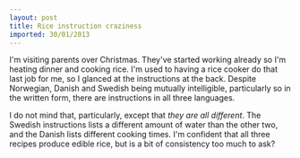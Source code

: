 ```yaml
---
layout: post
title: Rice instruction craziness
imported: 30/01/2013
---
```


I'm visiting parents over Christmas. They've started working already so I'm heating dinner
and cooking rice. I'm used to having a rice cooker do that last job for me, so I glanced
at the instructions at the back. Despite Norwegian, Danish and Swedish being mutually
intelligible, particularly so in the written form, there are instructions in all three
languages.

I do not mind that, particularly, except that *they are all different*. The Swedish
instructions lists a different amount of water than the other two, and the Danish lists
different cooking times. I'm confident that all three recipes produce edible rice, but is
a bit of consistency too much to ask?
